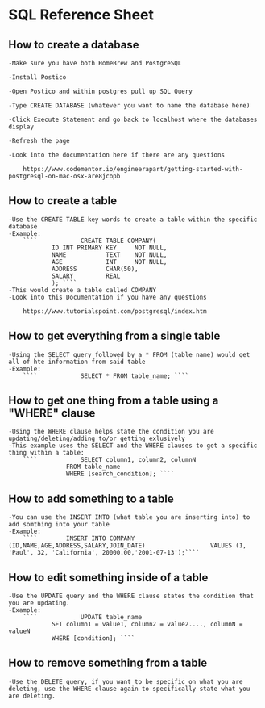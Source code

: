# SQL Reference Sheet

## How to create a database

    -Make sure you have both HomeBrew and PostgreSQL

    -Install Postico

    -Open Postico and within postgres pull up SQL Query

    -Type CREATE DATABASE (whatever you want to name the database here)

    -Click Execute Statement and go back to localhost where the databases display

    -Refresh the page

    -Look into the documentation here if there are any questions

        https://www.codementor.io/engineerapart/getting-started-with-postgresql-on-mac-osx-are8jcopb

## How to create a table
    
    -Use the CREATE TABLE key words to create a table within the specific database
    -Example:
        ````            CREATE TABLE COMPANY(
                ID INT PRIMARY KEY     NOT NULL,
                NAME           TEXT    NOT NULL,
                AGE            INT     NOT NULL,
                ADDRESS        CHAR(50),
                SALARY         REAL
                ); ````
    -This would create a table called COMPANY
    -Look into this Documentation if you have any questions

        https://www.tutorialspoint.com/postgresql/index.htm


## How to get everything from a single table
    -Using the SELECT query followed by a * FROM (table name) would get all of hte information from said table
    -Example:
        ````            SELECT * FROM table_name; ````

## How to get one thing from a table using a "WHERE" clause
    -Using the WHERE clause helps state the condition you are updating/deleting/adding to/or getting exlusively
    -This example uses the SELECT and the WHERE clauses to get a specific thing within a table:
        ````            SELECT column1, column2, columnN
                    FROM table_name
                    WHERE [search_condition]; ````

## How to add something to a table 
    -You can use the INSERT INTO (what table you are inserting into) to add somthing into your table
    -Example:
        ````        INSERT INTO COMPANY (ID,NAME,AGE,ADDRESS,SALARY,JOIN_DATE)                  VALUES (1, 'Paul', 32, 'California', 20000.00,'2001-07-13');````

## How to edit something inside of a table
    -Use the UPDATE query and the WHERE clause states the condition that you are updating.
    -Example:
        ````            UPDATE table_name
                SET column1 = value1, column2 = value2...., columnN = valueN
                WHERE [condition]; ````

## How to remove something from a table
    -Use the DELETE query, if you want to be specific on what you are deleting, use the WHERE clause again to specifically state what you are deleting. 